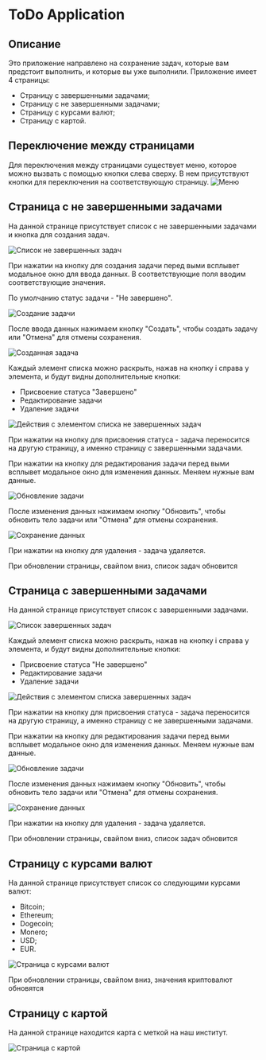 # ToDo Application

## Описание
Это приложение направлено на сохранение задач, которые вам предстоит выполнить, и которые вы уже выполнили. Приложение имеет 4 страницы:
- Страницу с завершенными задачами;
- Страницу с не завершенными задачами;
- Страницу с курсами валют;
- Страницу с картой.

## Переключение между страницами
Для переключения между страницами существует меню, которое можно вызвать с помощью кнопки слева сверху. В нем присутствуют кнопки для переключения на соответствующую страницу.
![Меню](images/1_menu.png)

## Страница с не завершенными задачами

На данной странице присутствует список с не завершенными задачами и кнопка для создания задач.

![Список не завершенных задач](images/2_pending_tasks_list.png)

При нажатии на кнопку для создания задачи перед выми всплывет модальное окно для ввода данных.
В соответствующие поля вводим соответствующие значения.

По умолчанию статус задачи - "Не завершено".

![Создание задачи](images/4_create_task.png)

После ввода данных нажимаем кнопку "Создать", чтобы создать задачу или "Отмена" для отмены сохранения.

![Созданная задача](images/5_created_task.png)

Каждый элемент списка можно раскрыть, нажав на кнопку i справа у элемента, и будут видны дополнительные кнопки:
- Присвоение статуса "Завершено"
- Редактирование задачи
- Удаление задачи

![Действия с элементом списка не завершенных задач](images/3_more_actions_pending_tasks.png)

При нажатии на кнопку для присвоения статуса - задача переносится на другую страницу, а именно страницу с завершенными задачами.

При нажатии на кнопку для редактирования задачи перед выми всплывет модальное окно для изменения данных.
Меняем нужные вам данные.

![Обновление задачи](images/6_update_task.png)

После изменения данных нажимаем кнопку "Обновить", чтобы обновить тело задачи или "Отмена" для отмены сохранения.

![Сохранение данных](images/7_updated_task.png)

При нажатии на кнопку для удаления - задача удаляется.

При обновлении страницы, свайпом вниз, список задач обновится

## Страница с завершенными задачами

На данной странице присутствует список с завершенными задачами.

![Список завершенных задач](images/8_completed_tasks_list.png)

Каждый элемент списка можно раскрыть, нажав на кнопку i справа у элемента, и будут видны дополнительные кнопки:
- Присвоение статуса "Не завершено"
- Редактирование задачи
- Удаление задачи

![Действия с элементом списка завершенных задач](images/9_more_actions_completed_tasks.png)

При нажатии на кнопку для присвоения статуса - задача переносится на другую страницу, а именно страницу с не завершенными задачами.

При нажатии на кнопку для редактирования задачи перед выми всплывет модальное окно для изменения данных.
Меняем нужные вам данные.

![Обновление задачи](images/6_update_task.png)

После изменения данных нажимаем кнопку "Обновить", чтобы обновить тело задачи или "Отмена" для отмены сохранения.

![Сохранение данных](images/7_updated_task.png)

При нажатии на кнопку для удаления - задача удаляется.

При обновлении страницы, свайпом вниз, список задач обновится

## Страницу с курсами валют

На данной странице присутствует список со следующими курсами валют:
- Bitcoin;
- Ethereum;
- Dogecoin;
- Monero;
- USD;
- EUR.

![Страница с курсами валют](images/10_currecies.png)

При обновлении страницы, свайпом вниз, значения криптовалют обновятся

## Страницу с картой

На данной странице находится карта с меткой на наш институт.

![Страница с картой](images/11_map.png)